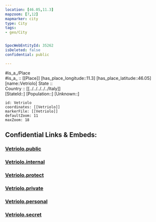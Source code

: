 ```yaml
---
location: [46.05,11.3] 
mapzoom: [7,12] 
mapmarker: city 
type: City
tags:
- geo/City


SpocWebEntityId: 35262
isDeleted: false
confidential: public

---
```

#is_a_/Place  
#is_a_ :: [[Place]] 
[has_place_longitude::11.3] 
[has_place_latitude::46.05] 
[name::Vetriolo] 
State ::  
Country :: [[../../../../../Italy]]  
[StateId::] 
[Population::] 
[Unknown::] 


```leaflet
id: Vetriolo
coordinates: [[Vetriolo]] 
markerFile: [[Vetriolo]] 
defaultZoom: 11 
maxZoom: 18
```


## Confidential Links & Embeds: 

### [Vetriolo.public](/_public/\Earth\Continent\Europe\Europe~South\Italy\regions~Italy\Trentino\Trento.Province\CityVetriolo.public.md) 

### [Vetriolo.internal](/_internal/\Earth\Continent\Europe\Europe~South\Italy\regions~Italy\Trentino\Trento.Province\CityVetriolo.internal.md) 

### [Vetriolo.protect](/_protect/\Earth\Continent\Europe\Europe~South\Italy\regions~Italy\Trentino\Trento.Province\CityVetriolo.protect.md) 

### [Vetriolo.private](/_private/\Earth\Continent\Europe\Europe~South\Italy\regions~Italy\Trentino\Trento.Province\CityVetriolo.private.md) 

### [Vetriolo.personal](/_personal/\Earth\Continent\Europe\Europe~South\Italy\regions~Italy\Trentino\Trento.Province\CityVetriolo.personal.md) 

### [Vetriolo.secret](/_secret/\Earth\Continent\Europe\Europe~South\Italy\regions~Italy\Trentino\Trento.Province\CityVetriolo.secret.md)

